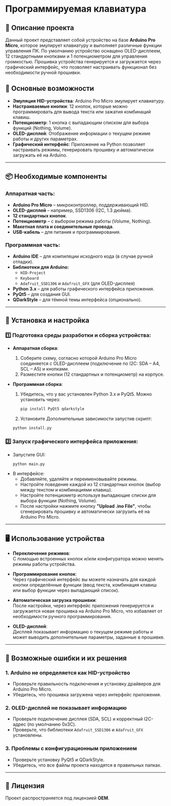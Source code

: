 # Программируемая клавиатура

## 📌 Описание проекта

Данный проект представляет собой устройство на базе **Arduino Pro Micro**, которое эмулирует клавиатуру и выполняет различные функции управления ПК. По умолчанию устройство оснащено 
OLED-дисплеем, 12 стандартными кнопками и 1 потенциометром для управления громкостью. Прошивка устройства генерируется и загружается через графический интерфейс, что позволяет настраивать функционал без необходимости ручной прошивки.

## 🔹 Основные возможности

- **Эмуляция HID-устройства**: Arduino Pro Micro эмулирует клавиатуру.
- **Настраиваемые кнопки**: 12 кнопок, которые можно программировать для вывода текста или зажатия комбинаций клавиш.
- **Потенциометр**: 1 кнопка с выпадающим списком для выбора функций (Nothing, Volume).
- **OLED-дисплей**: Отображение информации о текущем режиме работы и других параметрах.
- **Графический интерфейс**: Приложение на Python позволяет настраивать режимы, генерировать прошивку и автоматически загружать её на Arduino.

---

## 📦 Необходимые компоненты

### Аппаратная часть:
- **Arduino Pro Micro** – микроконтроллер, поддерживающий HID.
- **OLED-дисплей** – например, SSD1306 (I2C, 1.3 дюйма).
- **12 стандартных кнопок**.
- **Потенциометр** – с выбором режима работы (Volume, Nothing).
- **Макетная плата и соединительные провода**.
- **USB-кабель** – для питания и программирования.

### Программная часть:
- **Arduino IDE** – для компиляции исходного кода (в случае ручной отладки).
- **Библиотеки для Arduino:**
  - `HID-Project`
  - `Keyboard`
  - `Adafruit_SSD1306` и `Adafruit_GFX` (для OLED-дисплея)
- **Python 3.x** – для работы графического интерфейса приложения.
- **PyQt5** – для создания GUI.
- **QDarkStyle** – для тёмной темы интерфейса (опционально).

---

## 🚀 Установка и настройка

### 1️⃣ Подготовка среды разработки и сборка устройства:
- **Аппаратная сборка**:
  1. Соберите схему, согласно которой Arduino Pro Micro соединяется с OLED-дисплеем (подключение по I2C: SDA – A4, SCL – A5) и кнопками.
  2. Разместите кнопки (12 стандартных и потенциометр) на корпусе.

- **Программная сборка**:
  1. Убедитесь, что у вас установлен Python 3.x и PyQt5. Можно установить через:
     ```bash
     pip install PyQt5 qdarkstyle
     ```
     
  2. Установите Дополнительные зависимости запустив скрипт:
  ```bash
  python install.py
  ```

### 2️⃣ Запуск графического интерфейса приложения:
- Запустите GUI:
  ```bash
  python main.py
  ```
- В интерфейсе:
  - Добавляйте, удаляйте и переименовывайте режимы.
  - Настройте поведение каждой из 12 стандартных кнопок (выбор между текстом и комбинациями клавиш).
  - Настройте потенциометр используя выпадающие списки для выбора функции (Nothing, Volume).
  - После настройки нажмите кнопку **"Upload .ino File"**, чтобы сгенерировать прошивку и автоматически загрузить её на Arduino Pro Micro.

---

## 🖥️ Использование устройства

- **Переключение режимов**:  
  С помощью встроенных кнопок и/или конфигуратора можно менять режимы работы устройства.
  
- **Программирование кнопок**:  
  Через графический интерфейс вы можете назначать для каждой кнопки определённые функции (ввод текста, комбинация клавиш или выбор функции через выпадающий список).
  
- **Автоматическая загрузка прошивки**:  
  После настройки, через интерфейс приложения генерируется и загружается новая прошивка на Arduino Pro Micro, что избавляет от необходимости ручного программирования.

- **OLED-дисплей**:  
  Дисплей показывает информацию о текущем режиме работы и может выводить дополнительные параметры, заданные в прошивке.

---

## 🔧 Возможные ошибки и их решения

### 1. Arduino не определяется как HID-устройство
- Проверьте правильность подключения и установку драйверов для Arduino Pro Micro.
- Убедитесь, что прошивка загружена через интерфейс приложения.

### 2. OLED-дисплей не показывает информацию
- Проверьте подключение дисплея (SDA, SCL) и корректный I2C-адрес (по умолчанию 0x3C).
- Проверьте, что библиотеки `Adafruit_SSD1306` и `Adafruit_GFX` установлены.

### 3. Проблемы с конфигурационным приложением
- Проверьте установку PyQt5 и QDarkStyle.
- Убедитесь, что все файлы проекта находятся в правильных папках.

---

## 📜 Лицензия

Проект распространяется под лицензией **OEM**.


